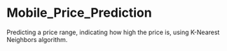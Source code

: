 # Mobile_Price_Prediction
Predicting a price range, indicating how high the price is, using K-Nearest Neighbors algorithm.
